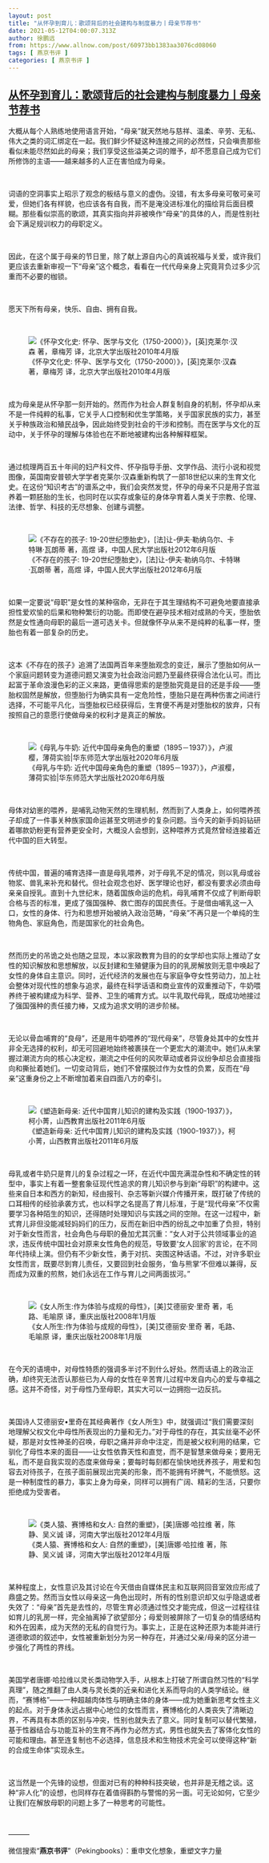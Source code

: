 ```yaml
---
layout: post
title: "从怀孕到育儿：歌颂背后的社会建构与制度暴力丨母亲节荐书"
date: 2021-05-12T04:00:07.313Z
author: 徐鹏远
from: https://www.allnow.com/post/60973bb1383aa3076cd08060
tags: [ 燕京书评 ]
categories: [ 燕京书评 ]
---
```

<!--NaN-->
[从怀孕到育儿：歌颂背后的社会建构与制度暴力丨母亲节荐书](https://www.allnow.com/post/60973bb1383aa3076cd08060)
------

<div>
<p>大概从每个人熟练地使用语言开始，“母亲”就天然地与慈祥、温柔、辛劳、无私、伟大之类的词汇绑定在一起。我们鲜少怀疑这种连接之间的必然性，只会嗔责那些看似未能尽然如此的母亲；我们享受这些溢美之词的赠予，却不愿意自己成为它们所修饰的主语——越来越多的人正在害怕成为母亲。</p><p> </p><p>词语的空洞事实上昭示了观念的板结与意义的虚伪。没错，有太多母亲可敬可亲可爱，但她们各有样貌，也应该各有自我，而不是淹没进标准化的描绘背后面目模糊。那些看似崇高的歌颂，其真实指向并非被唤作“母亲”的具体的人，而是性别社会下满足规训权力的母职定义。</p><p> </p><p>因此，在这个属于母亲的节日里，除了献上源自内心的真诚祝福与关爱，或许我们更应该去重新审视一下“母亲”这个概念，看看在一代代母亲身上究竟背负过多少沉重而不必要的枷锁。</p><p> </p><p>愿天下所有母亲，快乐、自由、拥有自我。</p><p> </p><figure class="image-box dls-image-block dls-media-image"><img data-id="60973bdbe35e83525fe60299" src="https://img.allhistory.com/now/2021-05-09/60973bd96b045d00016b2115+L.png" alt="《怀孕文化史: 怀孕、医学与文化（1750-2000）》，[英]克莱尔·汉森 著，章梅芳 译，北京大学出版社2010年4月版" ; referrerpolicy="no-referrer"><figcaption class="dls-image-capture">《怀孕文化史: 怀孕、医学与文化（1750-2000）》，[英]克莱尔·汉森 著，章梅芳 译，北京大学出版社2010年4月版</figcaption></figure><p> </p><p>成为母亲是从怀孕那一刻开始的。然而作为社会人群复制自身的机制，怀孕却从来不是一件纯粹的私事，它关乎人口控制和优生学策略，关乎国家民族的实力，甚至关乎种族政治和殖民战争，因此始终受到社会的干涉和控制。而在医学与文化的互动中，关于怀孕的理解与体验也在不断地被建构出各种解释框架。</p><p> </p><p>通过梳理两百五十年间的妇产科文件、怀孕指导手册、文学作品、流行小说和视觉图像，英国南安普顿大学学者克莱尔·汉森重新构筑了一部18世纪以来的生育文化史。在这份“知识考古”的谱系之中，我们会突然发觉，怀孕的母亲不只是用子宫滋养着一颗胚胎的生长，也同时在以实存或象征的身体孕育着人类关于宗教、伦理、法律、哲学、科技的无尽想象、创建与调整。 </p><p> </p><figure class="image-box dls-image-block dls-media-image"><img data-id="60973c01e35e83525fe6029a" src="https://img.allhistory.com/now/2021-05-09/60973bff6b045d00016b2117+L.png" alt="《不存在的孩子: 19-20世纪堕胎史》，[法]让-伊夫·勒纳乌尔、卡特琳·瓦朗蒂 著，高煜 译，中国人民大学出版社2012年6月版" ; referrerpolicy="no-referrer"><figcaption class="dls-image-capture">《不存在的孩子: 19-20世纪堕胎史》，[法]让-伊夫·勒纳乌尔、卡特琳·瓦朗蒂 著，高煜 译，中国人民大学出版社2012年6月版</figcaption></figure><p> </p><p>如果一定要说“母职”是女性的某种宿命，无非在于其生理结构不可避免地要直接承担性爱欢愉的后果和物种繁衍的功能。而即使在避孕技术相对成熟的今天，堕胎依然是女性通向母职的最后一道可选关卡。但就像怀孕从来不是纯粹的私事一样，堕胎也有着一部复杂的历史。</p><p> </p><p>这本《不存在的孩子》追溯了法国两百年来堕胎观念的变迁，展示了堕胎如何从一个家庭问题转变为道德问题又演变为社会政治问题乃至最终获得合法化认可。而比起富于革命浪漫色彩的正义来路，更值得思索的是堕胎究竟是目的还是手段——堕胎权固然是解放，但堕胎行为确实具有一定危险性，堕胎只是在两种伤害之间进行选择，不可能平凡化，当堕胎权已经获得后，生育便不再是对堕胎权的放弃，只有按照自己的意愿行使做母亲的权利才是真正的解放。 </p><p> </p><figure class="image-box dls-image-block dls-media-image"><img data-id="60973c27e35e83525fe6029b" src="https://img.allhistory.com/now/2021-05-09/60973c256b045d00016b2119+L.png" alt="《母乳与牛奶: 近代中国母亲角色的重塑（1895－1937）》，卢淑樱，薄荷实验|华东师范大学出版社2020年6月版" ; referrerpolicy="no-referrer"><figcaption class="dls-image-capture">《母乳与牛奶: 近代中国母亲角色的重塑（1895－1937）》，卢淑樱，薄荷实验|华东师范大学出版社2020年6月版</figcaption></figure><p> </p><p>母体对幼崽的喂养，是哺乳动物天然的生理机制，然而到了人类身上，如何喂养孩子却成了一件事关种族家国命运甚至文明进步的复杂问题。当今天的新手妈妈钻研着哪款奶粉更有营养更安全时，大概没人会想到，这种喂养方式竟然曾经连接着近代中国的巨大转型。</p><p> </p><p>传统中国，普遍的哺育选择一直是母乳喂养，对于母乳不足的情况，则以乳母或谷物浆、兽乳来补充和替代。但社会观念也好、医学理论也好，都没有要求必须由母亲亲自授乳。直到十九世纪末，随着国族命运的危机，母乳哺育不仅成了判断母职合格与否的标准，更成了强国强种、救亡图存的国民责任。于是借由哺乳这一入口，女性的身体、行为和思想开始被纳入政治范畴，“母亲”不再只是一个单纯的生物角色、家庭角色，而是国家化的社会角色。</p><p> </p><p>然而历史的吊诡之处也随之显现，本以家政教育为目的的女学却也实际上推动了女性的知识解放和思想解放，以反封建和生殖健康为目的的乳房解放则无意中唤起了女性的身体自主意识。同时，近代经济的发展也在与家庭争夺女性劳动力，加上社会整体对现代性的想象与追求，最终在科学话语和商业宣传的双重推动下，牛奶喂养终于被构建成为科学、营养、卫生的哺育方式。以牛乳取代母乳，既成功地接过了强国强种的责任接力棒，又成为追求文明的进步阶梯。</p><p> </p><p>无论以骨血哺育的“良母”，还是用牛奶喂养的“现代母亲”，尽管身处其中的女性并非全无选择的权利，却无可回避地始终被裹挟在一个更宏大的潮流中。她们从未掌握过潮流方向的核心决定权，潮流之中任何的风吹草动或者异议纷争却总会直接指向和撕扯着她们。一切变动背后，她们不曾摆脱过作为女性的负累，反而在“母亲”这重身份之上不断增加着来自四面八方的牵引。 </p><p> </p><figure class="image-box dls-image-block dls-media-image"><img data-id="60973c41e2366f1bfd991705" src="https://img.allhistory.com/now/2021-05-09/60973c3f6b045d00016b211a+L.png" alt="《塑造新母亲: 近代中国育儿知识的建构及实践（1900-1937）》，柯小菁，山西教育出版社2011年6月版" ; referrerpolicy="no-referrer"><figcaption class="dls-image-capture">《塑造新母亲: 近代中国育儿知识的建构及实践（1900-1937）》，柯小菁，山西教育出版社2011年6月版</figcaption></figure><p> </p><p>母乳或者牛奶只是育儿的复杂过程之一环，在近代中国充满混杂性和不确定性的转型中，事实上有着一整套象征现代性追求的育儿知识参与到新“母职”的构建中。这些来自日本和西方的新知，经由报刊、杂志等新兴媒介传播开来，既打破了传统的口耳相传的经验承袭方式，也以科学之名提高了育儿标准，于是“现代母亲”不仅需要学习各种陌生的知识，还得随时处理知识与实践之间的空隙。在这一过程中，新式育儿非但没能减轻妈妈们的压力，反而在新旧中西的纷乱之中加重了负担，特别对于新女性而言，社会角色与母职的叠加尤其沉重：“女人对于公共领域事业的追求，违反传统中国社会对原来女性角色的规范，导致要‘女人回家’的言论，在不同年代持续上演。但仍有不少新女性，勇于对抗、突围这种话语。不过，对许多职业女性而言，既要尽到育儿责任，又要回到社会服务，‘鱼与熊掌’不但难以兼得，反而成为双重的煎熬，她们永远在工作与育儿之间两面拔河。”</p><p>  </p><figure class="image-box dls-image-block dls-media-image"><img data-id="60973c61e35e83525fe6029c" src="https://img.allhistory.com/now/2021-05-09/60973c5f6b045d00016b211b+L.png" alt="《女人所生:作为体验与成规的母性》，[美]艾德丽安·里奇 著，毛路、毛喻原 译，重庆出版社2008年1月版" ; referrerpolicy="no-referrer"><figcaption class="dls-image-capture">《女人所生:作为体验与成规的母性》，[美]艾德丽安·里奇 著，毛路、毛喻原 译，重庆出版社2008年1月版</figcaption></figure><p> </p><p>在今天的语境中，对母性特质的强调多半讨不到什么好处。然而话语上的政治正确，却终究无法否认那些已为人母的女性在辛苦育儿过程中发自内心的爱与幸福之感。这并不奇怪，对于母性乃至母职，其实大可以一边拥抱一边反抗。</p><p> </p><p>美国诗人艾德丽安•里奇在其经典著作《女人所生》中，就强调过“我们需要深刻地理解父权文化中母性所表现出的力量和无力。”对于母性的存在，其实丝毫不必怀疑，那是对女性神圣的召唤，母职之痛并非命中注定，而是被父权利用的结果，它驯化了母性本来的面目——让女性依靠天性和直觉，而不是智慧来做母亲；要用无私，而不是自我实现的态度来做母亲；要每时每刻都在愉快地抚养孩子，用爱和包容去对待孩子，在孩子面前展现出完美的形象，而不能拥有坏脾气，不能愤怒。这是一种制度性的暴力，事实上身为母亲，同样可以拥有广阔、精彩的生活，只要你拒绝成为受害者。 </p><p> </p><figure class="image-box dls-image-block dls-media-image"><img data-id="60973c7ae2366f1bfd991706" src="https://img.allhistory.com/now/2021-05-09/60973c796b045d00016b211d+L.png" alt="《类人猿、赛博格和女人: 自然的重塑》，[美]唐娜·哈拉维 著，陈静、吴义诚 译，河南大学出版社2012年4月版" ; referrerpolicy="no-referrer"><figcaption class="dls-image-capture">《类人猿、赛博格和女人: 自然的重塑》，[美]唐娜·哈拉维 著，陈静、吴义诚 译，河南大学出版社2012年4月版</figcaption></figure><p> </p><p>某种程度上，女性意识及其讨论在今天借由自媒体民主和互联网回音室效应形成了鼎盛之势。然而当女性以母亲这一角色出现时，所有的性别意识却又似乎隐退或者失效了：“母亲”首先是去性的，尽管生育必须通过性交才能完成，但这一过程往往如育儿的乳房一样，完全抽离掉了欲望部分；母爱则被屏除了一切复杂的情感结构和外在因素，成为天然的无私的自觉行为。事实上，正是在这种还原为本能并进行道德歌颂的叙述中，女性被重新划分为另一种存在，并通过父亲/母亲的区分进一步强化了两性的界线。</p><p> </p><p>美国学者唐娜·哈拉维以灵长类动物学入手，从根本上打破了所谓自然习性的“科学真理”，随之推翻了由人类与灵长类的近亲和进化关系而导向的人类学结论。继而，“赛博格”——一种超越肉体性与明确主体的身体——成为她重新思考女性主义的起点。对于身体永远占据中心地位的女性而言，赛博格化的人类丧失了清晰边界，不再具有本质的区别与冲突，性别也就失去了意义。同时复制可以替代繁殖，基于性器结合与功能互补的生育不再作为必然方式，男性也就失去了客体化女性的可能和理由。甚至连复制也不必选择，信息技术和生物技术完全可以使得这种“新的合成生命体”实现永生。</p><p> </p><p>这当然是一个先锋的设想，但面对已有的种种科技突破，也并非是无稽之谈。这种“非人化”的设想，也同样存在着值得斟酌与警惕的另一面。可无论如何，它至少让我们在解放母职的问题上多了一种思考的可能性。</p><p> </p><p>———</p><p>微信搜索“<strong>燕京书评</strong>”（Pekingbooks）：重申文化想象，重塑文字力量</p>
</div>

